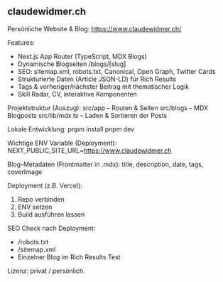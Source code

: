 ## claudewidmer.ch

Persönliche Website & Blog: https://www.claudewidmer.ch/

Features:
- Next.js App Router (TypeScript, MDX Blogs)
- Dynamische Blogseiten /blogs/[slug]
- SEO: sitemap.xml, robots.txt, Canonical, Open Graph, Twitter Cards
- Strukturierte Daten (Article JSON-LD) für Rich Results
- Tags & vorheriger/nächster Beitrag mit thematischer Logik
- Skill Radar, CV, interaktive Komponenten

Projektstruktur (Auszug):
src/app – Routen & Seiten
src/blogs – MDX Blogposts
src/lib/mdx.ts – Laden & Sortieren der Posts

Lokale Entwicklung:
pnpm install
pnpm dev

Wichtige ENV Variable (Deployment):
NEXT_PUBLIC_SITE_URL=https://www.claudewidmer.ch

Blog-Metadaten (Frontmatter in .mdx):
title, description, date, tags, coverImage

Deployment (z.B. Vercel):
1. Repo verbinden
2. ENV setzen
3. Build ausführen lassen

SEO Check nach Deployment:
- /robots.txt
- /sitemap.xml
- Einzelner Blog im Rich Results Test

Lizenz: privat / persönlich.
